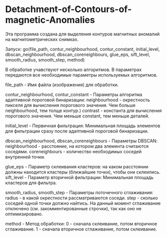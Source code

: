 # Detachment-of-Contours-of-magnetic-Anomalies
Эта программа создана для выделения контуров магнитных аномалий на магнитометрических снимках.

Запуск: go(file_path, contur_neighbourhood, contur_constant, initial_level,
                      dbscan_neighbourhood, dbscan_coreneighbours, glue_eps, sift_level,
                      smooth_radius, smooth_step, method)
                      
В обработке учавствуют несколько алгоритмов. В параметрах передаются все необходимые параметры используемых алгоритмов.
 
file_path                                 - Имя файла (изображения) для обработки.

contur_neighbourhood, contur_constant  - Параметры алгоритма адаптивной пороговой бинаризации: neighbourhood -
                                         окрестность пикселя для вычисления порогового значения. Чем больше neighbourhood, тем толще контур.)
                                         contrast - константа для вычисления порогового значения.
                                         Чем меньше constant, тем меньше деталей.

initial_level                          - Первичная фильтрация:
                                         Минимальная площадь элементов для фильтрации сразу после адаптивной пороговой бинаризации.

dbscan_neighbourhood, dbscan_coreneighbours - Параметры DBSCAN: neighbourhood - расстояние, на котором два элемента считаются соседями.
                                                             coreneighbours - количество необходимых соседей внутренней точки.

glue_eps                            - Параметр склеивания кластеров: на каком расстоянии должны находится кластеры (ближайшие точки),
                                              чтобы они склеились.
sift_level                                  - Параметр вторичной фильтрации: Минимальная площадь кластеров для фильтра.

smooth_radius, smooth_step                  - Параметры поточечного сглаживания: radius - в какой окрестности рассматриваются соседи.
                                                                                  step - сколько соседей одной точки должно найтись.
                                             На данный момент сглаживание отключено (см. закомментированные строчки), так как оно не оптимизировано.

method                                      - Метод обработки: 0 - сначала склеивание, потом вторичное сглаживание.
                                                               1 - сначала вторичное сглаживание, потом склеивание.

